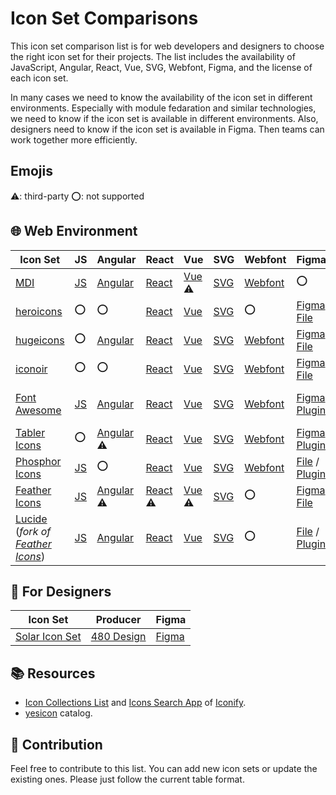 # Icon Set Comparisons

This icon set comparison list is for web developers and designers to choose the right icon set for their projects. The list includes the availability of JavaScript, Angular, React, Vue, SVG, Webfont, Figma, and the license of each icon set.

In many cases we need to know the availability of the icon set in different environments. Especially with module fedaration and similar technologies, we need to know if the icon set is available in different environments. Also, designers need to know if the icon set is available in Figma. Then teams can work together more efficiently.

## Emojis

⚠️: third-party
⭕: not supported

## 🌐 Web Environment

| Icon Set | JS | Angular | React | Vue | SVG | Webfont | Figma | License |
|---|---|---|---|---|---|---|---|---|
| [MDI](https://pictogrammers.com/libraries/) | [JS](https://github.com/Templarian/MaterialDesign-JS) | [Angular](https://github.com/Templarian/MaterialDesign-Angular-Material) | [React](https://github.com/Templarian/MaterialDesign-React) | [Vue](https://github.com/therufa/mdi-vue) ⚠️ | [SVG](https://github.com/Templarian/MaterialDesign-SVG) | [Webfont](https://github.com/Templarian/MaterialDesign-Webfont) | ⭕ | [Pictogrammers Free License](https://pictogrammers.com/docs/general/license/) |
| [heroicons](https://heroicons.com/) | ⭕ | ⭕ | [React](https://github.com/tailwindlabs/heroicons?tab=readme-ov-file#react) | [Vue](https://github.com/tailwindlabs/heroicons?tab=readme-ov-file#vue) | [SVG](https://github.com/tailwindlabs/heroicons?tab=readme-ov-file#basic-usage) | ⭕ | [Figma File](https://www.figma.com/community/file/1143911270904274171) | [MIT](https://github.com/tailwindlabs/heroicons?tab=MIT-1-ov-file#readme) |
| [hugeicons](https://hugeicons.com/) | ⭕ | [Angular](https://docs.hugeicons.com/installation/angular-package-installation) | [React](https://docs.hugeicons.com/usage/using-react) | [Vue](https://docs.hugeicons.com/installation/vue-package-installation) | [SVG](https://hugeicons.com/icons) | [Webfont](https://docs.hugeicons.com/installation/icon-pack-installation) | [Figma File](https://hugeicons.com/figma-icon-library) | [MIT](https://github.com/hugeicons/hugeicons-react?tab=MIT-1-ov-file#readme)? / [Pro](https://hugeicons.com/license-agreement) |
| [iconoir](https://iconoir.com/) | ⭕ | ⭕ | [React](https://iconoir.com/docs/packages/iconoir-react) | [Vue](https://iconoir.com/docs/packages/iconoir-vue) | [SVG](https://iconoir.com/) | [Webfont](https://iconoir.com/docs/packages/css) | [Figma File](https://www.figma.com/community/file/983248991460488027) | [MIT](https://github.com/iconoir-icons/iconoir?tab=MIT-1-ov-file#readme) |
| [Font Awesome](https://fontawesome.com/) | [JS](https://docs.fontawesome.com/web/use-with/require-js) | [Angular](https://docs.fontawesome.com/web/use-with/angular) | [React](https://docs.fontawesome.com/web/use-with/react) | [Vue](https://docs.fontawesome.com/web/use-with/vue) | [SVG](https://docs.fontawesome.com/web/setup/host-yourself/svg-js) | [Webfont](https://docs.fontawesome.com/web/use-with/scss) | [Figma Plugin](https://docs.fontawesome.com/desktop/add-icons/figma-plugin) | [Font Awesome Free License](https://github.com/FortAwesome/Font-Awesome?tab=License-1-ov-file#readme) / [Pro](https://fontawesome.com/license) |
| [Tabler Icons](https://tabler.io/icons) | ⭕ | [Angular](https://github.com/tabler/tabler-icons?tab=readme-ov-file#angular) ⚠️ | [React](https://github.com/tabler/tabler-icons?tab=readme-ov-file#react) | [Vue](https://github.com/tabler/tabler-icons?tab=readme-ov-file#vue) | [SVG](https://tabler.io/icons) | [Webfont](https://github.com/tabler/tabler-icons?tab=readme-ov-file#iconfont) | [Figma Plugin](https://www.figma.com/community/plugin/1169807996149376642/tabler-icons) | [MIT](https://github.com/tabler/tabler-icons?tab=MIT-1-ov-file#readme) |
| [Phosphor Icons](https://phosphoricons.com/) | [JS](https://github.com/phosphor-icons/webcomponents) | ⭕ | [React](https://github.com/phosphor-icons/react) | [Vue](https://github.com/phosphor-icons/vue) | [SVG](https://phosphoricons.com/) | [Webfont](https://github.com/phosphor-icons/pack) | [File](https://www.figma.com/community/file/903830135544202908) / [Plugin](https://www.figma.com/community/plugin/898620911119764089/phosphor-icons) | [MIT](https://github.com/phosphor-icons/core?tab=MIT-1-ov-file#readme) |
| [Feather Icons](https://feathericons.com/) | [JS](https://github.com/feathericons/feather?tab=readme-ov-file#1-install) | [Angular](https://github.com/michaelbazos/angular-feather) ⚠️ | [React](https://github.com/feathericons/react-feather) ⚠️ | [Vue](https://github.com/feathericons/react-feather) ⚠️ | [SVG](https://github.com/feathericons/feather?tab=readme-ov-file#svg-sprite) | ⭕ | [Figma File](https://github.com/feathericons/feather?tab=readme-ov-file#figma) | [MIT](https://github.com/feathericons/feather?tab=MIT-1-ov-file#readme) |
| [Lucide](https://lucide.dev/) (*fork of [Feather Icons](https://github.com/feathericons/feather)*) | [JS](https://github.com/lucide-icons/lucide/tree/main/packages/lucide) | [Angular](https://github.com/lucide-icons/lucide/tree/main/packages/lucide-angular) | [React](https://github.com/lucide-icons/lucide/tree/main/packages/lucide-react) | [Vue](https://github.com/lucide-icons/lucide/tree/main/packages/lucide-vue) | [SVG](https://lucide.dev/icons/) | ⭕ | [File](https://www.figma.com/community/file/1080851853377107006) / [Plugin](https://www.figma.com/community/plugin/939567362549682242/lucide-icons) | [ISC License](https://github.com/lucide-icons/lucide?tab=ISC-1-ov-file#readme) |

## 🎨 For Designers

| Icon Set | Producer | Figma |
|---|---|---|
| [Solar Icon Set](https://github.com/480-Design/Solar-Icon-Set) | [480 Design](https://www.figma.com/@480design) | [Figma](https://www.figma.com/community/file/1166831539721848736/solar-icons-set) |

## 📚 Resources

- [Icon Collections List](https://github.com/iconify/icon-sets/blob/master/collections.md) and [Icons Search App](https://icon-sets.iconify.design/) of [Iconify](https://github.com/iconify).
- [yesicon](https://yesicon.app/) catalog.

## 📝 Contribution

Feel free to contribute to this list. You can add new icon sets or update the existing ones. Please just follow the current table format.
